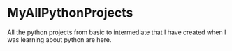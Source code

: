 # MyAllPythonProjects
All the python projects from basic to intermediate that I have created when I was learning about python are here.
